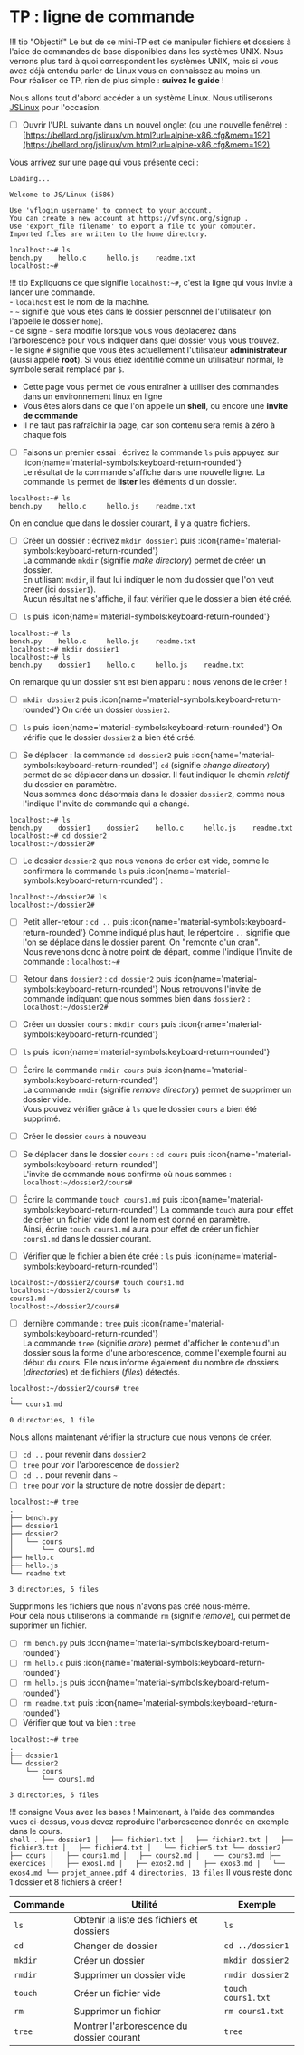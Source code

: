 # TP : ligne de commande
!!! tip "Objectif"
    Le but de ce mini-TP est de manipuler fichiers et dossiers à l'aide de commandes de base disponibles dans les systèmes UNIX. Nous verrons plus tard à quoi correspondent les systèmes UNIX, mais si vous avez déjà entendu parler de Linux vous en connaissez au moins un.  
    Pour réaliser ce TP, rien de plus simple : **suivez le guide** !

Nous allons tout d'abord accéder à un système Linux. Nous utiliserons [JSLinux](https://bellard.org/jslinux/tech.html) pour l'occasion.  

- [ ] Ouvrir l'URL suivante dans un nouvel onglet (ou une nouvelle fenêtre) : [https://bellard.org/jslinux/vm.html?url=alpine-x86.cfg&mem=192](https://bellard.org/jslinux/vm.html?url=alpine-x86.cfg&mem=192)

Vous arrivez sur une page qui vous présente ceci :

``` shell
Loading...
 
Welcome to JS/Linux (i586)
 
Use 'vflogin username' to connect to your account.
You can create a new account at https://vfsync.org/signup .
Use 'export_file filename' to export a file to your computer.
Imported files are written to the home directory.
 
localhost:~# ls
bench.py    hello.c     hello.js    readme.txt
localhost:~#  
```

!!! tip
    Expliquons ce que signifie `localhost:~#`, c'est la ligne qui vous invite à lancer une commande.  
    - `localhost` est le nom de la machine.  
    - `~` signifie que vous êtes dans le dossier personnel de l'utilisateur (on l'appelle le dossier `home`).  
    - ce signe `~` sera modifié lorsque vous vous déplacerez dans l'arborescence pour vous indiquer dans quel dossier vous vous trouvez.  
    - le signe `#` signifie que vous êtes actuellement l'utilisateur **administrateur** (aussi appelé **root**). Si vous étiez identifié comme un utilisateur normal, le symbole serait remplacé par `$`.  

- Cette page vous permet de vous entraîner à utiliser des commandes dans un environnement linux en ligne
- Vous êtes alors dans ce que l'on appelle un **shell**, ou encore une **invite de commande**
- Il ne faut pas rafraîchir la page, car son contenu sera remis à zéro à chaque fois



- [ ] Faisons un premier essai : écrivez la commande `ls` puis appuyez sur :icon{name='material-symbols:keyboard-return-rounded'}  
Le résultat de la commande s'affiche dans une nouvelle ligne.
La commande `ls` permet de **lister** les éléments d'un dossier.

``` shell
localhost:~# ls
bench.py    hello.c     hello.js    readme.txt
```

On en conclue que dans le dossier courant, il y a quatre fichiers.

- [ ] Créer un dossier : écrivez `mkdir dossier1` puis :icon{name='material-symbols:keyboard-return-rounded'}  
La commande `mkdir` (signifie *make directory*) permet de créer un dossier.  
En utilisant `mkdir`, il faut lui indiquer le nom du dossier que l'on veut créer (ici `dossier1`).  
Aucun résultat ne s'affiche, il faut vérifier que le dossier a bien été créé.

- [ ] `ls` puis :icon{name='material-symbols:keyboard-return-rounded'}  

``` shell
localhost:~# ls
bench.py    hello.c     hello.js    readme.txt
localhost:~# mkdir dossier1
localhost:~# ls
bench.py    dossier1    hello.c     hello.js    readme.txt
```

On remarque qu'un dossier snt est bien apparu : nous venons de le créer !

- [ ] `mkdir dossier2` puis :icon{name='material-symbols:keyboard-return-rounded'}
On créé un dossier `dossier2`.

- [ ] `ls` puis :icon{name='material-symbols:keyboard-return-rounded'}
On vérifie que le dossier `dossier2` a bien été créé.

- [ ] Se déplacer : la commande `cd dossier2` puis :icon{name='material-symbols:keyboard-return-rounded'}
`cd` (signifie *change directory*) permet de se déplacer dans un dossier. Il faut indiquer le chemin *relatif* du dossier en paramètre.  
Nous sommes donc désormais dans le dossier `dossier2`, comme nous l'indique l'invite de commande qui a changé.

``` shell
localhost:~# ls
bench.py    dossier1    dossier2    hello.c     hello.js    readme.txt
localhost:~# cd dossier2
localhost:~/dossier2#  
```

- [ ] Le dossier `dossier2` que nous venons de créer est vide, comme le confirmera la commande `ls` puis :icon{name='material-symbols:keyboard-return-rounded'} :

``` shell
localhost:~/dossier2# ls
localhost:~/dossier2#  
```

- [ ] Petit aller-retour : `cd ..` puis :icon{name='material-symbols:keyboard-return-rounded'}
Comme indiqué plus haut, le répertoire `..` signifie que l'on se déplace dans le dossier parent. On "remonte d'un cran".  
Nous revenons donc à notre point de départ, comme l'indique l'invite de commande : `localhost:~#`

- [ ] Retour dans `dossier2` : `cd dossier2` puis :icon{name='material-symbols:keyboard-return-rounded'}
Nous retrouvons l'invite de commande indiquant que nous sommes bien dans `dossier2` :  
`localhost:~/dossier2#`

- [ ] Créer un dossier `cours` : `mkdir cours` puis :icon{name='material-symbols:keyboard-return-rounded'}

- [ ] `ls` puis :icon{name='material-symbols:keyboard-return-rounded'}

- [ ] Écrire la commande `rmdir cours` puis :icon{name='material-symbols:keyboard-return-rounded'}  
La commande `rmdir` (signifie *remove directory*) permet de supprimer un dossier vide.  
Vous pouvez vérifier grâce à `ls` que le dossier `cours` a bien été supprimé.

- [ ] Créer le dossier `cours` à nouveau
- [ ] Se déplacer dans le dossier `cours` : `cd cours` puis :icon{name='material-symbols:keyboard-return-rounded'}  
L'invite de commande nous confirme où nous sommes : `localhost:~/dossier2/cours#`

- [ ] Écrire la commande `touch cours1.md` puis :icon{name='material-symbols:keyboard-return-rounded'}
La commande `touch` aura pour effet de créer un fichier vide dont le nom est donné en paramètre.  
Ainsi, écrire `touch cours1.md` aura pour effet de créer un fichier `cours1.md` dans le dossier courant.  

- [ ] Vérifier que le fichier a bien été créé : `ls` puis :icon{name='material-symbols:keyboard-return-rounded'}

``` shell
localhost:~/dossier2/cours# touch cours1.md
localhost:~/dossier2/cours# ls
cours1.md
localhost:~/dossier2/cours#
```

- [ ] dernière commande : `tree` puis :icon{name='material-symbols:keyboard-return-rounded'}  
La commande `tree` (signifie *arbre*) permet d'afficher le contenu d'un dossier sous la forme d'une arborescence, comme l'exemple fourni au début du cours. Elle nous informe également du nombre de dossiers (*directories*) et de fichiers (*files*) détectés.

``` shell
localhost:~/dossier2/cours# tree
.
└── cours1.md
 
0 directories, 1 file
```

Nous allons maintenant vérifier la structure que nous venons de créer.  

- [ ] `cd ..` pour revenir dans `dossier2`  
- [ ] `tree` pour voir l'arborescence de `dossier2`  
- [ ] `cd ..` pour revenir dans `~`  
- [ ] `tree` pour voir la structure de notre dossier de départ :  

``` shell
localhost:~# tree
.
├── bench.py
├── dossier1
├── dossier2
│   └── cours
│       └── cours1.md
├── hello.c
├── hello.js
└── readme.txt
 
3 directories, 5 files
```

Supprimons les fichiers que nous n'avons pas créé nous-même.  
Pour cela nous utiliserons la commande `rm` (signifie *remove*), qui permet de supprimer un fichier.

- [ ] `rm bench.py` puis :icon{name='material-symbols:keyboard-return-rounded'}
- [ ] `rm hello.c` puis :icon{name='material-symbols:keyboard-return-rounded'}
- [ ] `rm hello.js` puis :icon{name='material-symbols:keyboard-return-rounded'}
- [ ] `rm readme.txt` puis :icon{name='material-symbols:keyboard-return-rounded'}
- [ ] Vérifier que tout va bien : `tree`  

``` shell
localhost:~# tree
.
├── dossier1
└── dossier2
    └── cours
        └── cours1.md
 
3 directories, 5 files
```

!!! consigne
    Vous avez les bases ! Maintenant, à l'aide des commandes vues ci-dessus, vous devez reproduire l'arborescence donnée en exemple dans le cours.  
    ``` shell
    .
    ├── dossier1
    │   ├── fichier1.txt
    │   ├── fichier2.txt
    │   ├── fichier3.txt
    │   ├── fichier4.txt
    │   └── fichier5.txt
    └── dossier2
        ├── cours
        │   ├── cours1.md
        │   ├── cours2.md
        │   └── cours3.md
        ├── exercices
        │   ├── exos1.md
        │   ├── exos2.md
        │   ├── exos3.md
        │   └── exos4.md
        └── projet_annee.pdf
    4 directories, 13 files
    ```
    Il vous reste donc 1 dossier et 8 fichiers à créer !

| Commande | Utilité                                   | Exemple            |
| -------- | ----------------------------------------- | ------------------ |
| `ls`     | Obtenir la liste des fichiers et dossiers | `ls`               |
| `cd`     | Changer de dossier                        | `cd ../dossier1`   |
| `mkdir`  | Créer un dossier                          | `mkdir dossier2`   |
| `rmdir`  | Supprimer un dossier vide                 | `rmdir dossier2`   |
| `touch`  | Créer un fichier vide                     | `touch cours1.txt` |
| `rm`     | Supprimer un fichier                      | `rm cours1.txt`    |
| `tree`   | Montrer l'arborescence du dossier courant | `tree`             |
